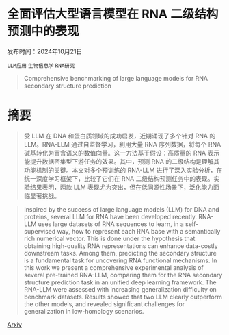 # 全面评估大型语言模型在 RNA 二级结构预测中的表现

发布时间：2024年10月21日

`LLM应用` `生物信息学` `RNA研究`

> Comprehensive benchmarking of large language models for RNA secondary structure prediction

# 摘要

> 受 LLM 在 DNA 和蛋白质领域的成功启发，近期涌现了多个针对 RNA 的 LLM。RNA-LLM 通过自监督学习，利用大量 RNA 序列数据，将每个 RNA 碱基转化为富含语义的数值向量。这一方法基于假设：高质量的 RNA 表示能提升数据密集型下游任务的效果。其中，预测 RNA 的二级结构是理解其功能机制的关键。本文对多个预训练的 RNA-LLM 进行了深入实验分析，在统一深度学习框架下，比较了它们在 RNA 二级结构预测任务中的表现。实验结果表明，两款 LLM 表现尤为突出，但在低同源性场景下，泛化能力面临显著挑战。

> Inspired by the success of large language models (LLM) for DNA and proteins, several LLM for RNA have been developed recently. RNA-LLM uses large datasets of RNA sequences to learn, in a self-supervised way, how to represent each RNA base with a semantically rich numerical vector. This is done under the hypothesis that obtaining high-quality RNA representations can enhance data-costly downstream tasks. Among them, predicting the secondary structure is a fundamental task for uncovering RNA functional mechanisms. In this work we present a comprehensive experimental analysis of several pre-trained RNA-LLM, comparing them for the RNA secondary structure prediction task in an unified deep learning framework. The RNA-LLM were assessed with increasing generalization difficulty on benchmark datasets. Results showed that two LLM clearly outperform the other models, and revealed significant challenges for generalization in low-homology scenarios.

[Arxiv](https://arxiv.org/abs/2410.16212)